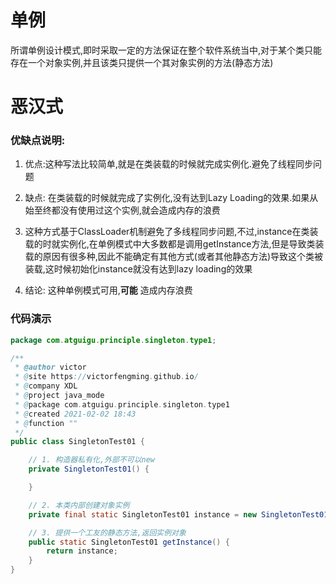 # 单例
所谓单例设计模式,即时采取一定的方法保证在整个软件系统当中,对于某个类只能存在一个对象实例,并且该类只提供一个其对象实例的方法(静态方法)


# 恶汉式


### 优缺点说明:
1. 优点:这种写法比较简单,就是在类装载的时候就完成实例化.避免了线程同步问题

2. 缺点: 在类装载的时候就完成了实例化,没有达到Lazy Loading的效果.如果从始至终都没有使用过这个实例,就会造成内存的浪费

3. 这种方式基于ClassLoader机制避免了多线程同步问题,不过,instance在类装载的时就实例化,在单例模式中大多数都是调用getInstance方法,但是导致类装载的原因有很多种,因此不能确定有其他方式(或者其他静态方法)导致这个类被装载,这时候初始化instance就没有达到lazy loading的效果

4. 结论: 这种单例模式可用,__可能__ 造成内存浪费


### 代码演示

```java
package com.atguigu.principle.singleton.type1;

/**
 * @author victor
 * @site https://victorfengming.github.io/
 * @company XDL
 * @project java_mode
 * @package com.atguigu.principle.singleton.type1
 * @created 2021-02-02 18:43
 * @function ""
 */
public class SingletonTest01 {

    // 1. 构造器私有化,外部不可以new
    private SingletonTest01() {

    }

    // 2. 本类内部创建对象实例
    private final static SingletonTest01 instance = new SingletonTest01();

    // 3. 提供一个工友的静态方法,返回实例对象
    public static SingletonTest01 getInstance() {
        return instance;
    }
}

```